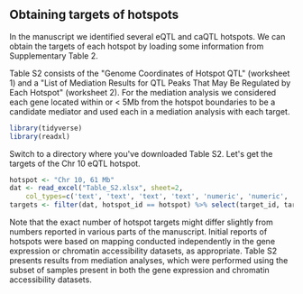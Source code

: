 ## Obtaining targets of hotspots

In the manuscript we identified several eQTL and caQTL hotspots.
We can obtain the targets of each hotspot by loading some
information from Supplementary Table 2.

Table S2 consists of the "Genome Coordinates of Hotspot QTL" (worksheet 1)
and a "List of Mediation Results for QTL Peaks That May Be Regulated by Each 
Hotspot" (worksheet 2). For the mediation analysis we considered each gene
located within or < 5Mb from the hotspot boundaries to be a candidate
mediator and used each in a mediation analysis with each target.


```r
library(tidyverse)
library(readxl)
```

Switch to a directory where you've downloaded Table S2.
Let's get the targets of the Chr 10 eQTL hotspot.

```r
hotspot <- "Chr 10, 61 Mb"
dat <- read_excel("Table_S2.xlsx", sheet=2, 
    col_types=c('text', 'text', 'text', 'text', 'numeric', 'numeric', 'text', 'text', 'numeric'))
targets <- filter(dat, hotspot_id == hotspot) %>% select(target_id, target_symbol) %>% distinct()
```

Note that the exact number of hotspot targets might differ slightly
from numbers reported in various parts of the manuscript. Initial
reports of hotspots were based on mapping conducted independently
in the gene expression or chromatin accessibility datasets,
as appropriate. Table S2 presents results from mediation analyses,
which were performed using the subset of samples present in both the 
gene expression and chromatin accessibility datasets.

